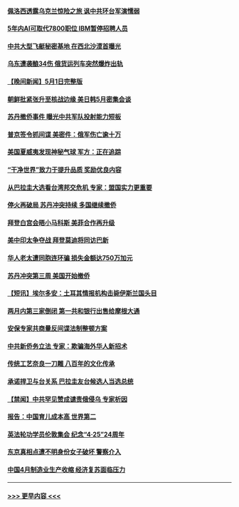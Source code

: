 #### [佩洛西透露乌克兰惊险之旅 讽中共环台军演懦弱](../pages/prog202/a103703257.md?t=05021843) 
#### [5年内AI可取代7800职位 IBM暂停招聘人员](../pages/prog202/a103703229.md?t=05021843) 
#### [中共大型飞艇秘密基地 在西北沙漠首曝光](../pages/prog202/a103703219.md?t=05021843) 
#### [乌东遭袭酿34伤 俄货运列车突然爆炸出轨](../pages/prog202/a103703202.md?t=05021843) 
#### [【晚间新闻】5月1日完整版](../pages/prog202/a103703118.md?t=05021843) 
#### [朝鲜批紧张升至核战边缘 美日韩5月密集会谈](../pages/prog202/a103703122.md?t=05021843) 
#### [苏丹撤侨事件 曝光中共军队投射能力短板](../pages/prog202/a103703125.md?t=05021843) 
#### [普京签令抓间谍 美密件：俄军伤亡逾十万](../pages/prog202/a103703127.md?t=05021843) 
#### [美国夏威夷发现神秘气球 军方：正在追踪](../pages/prog202/a103703112.md?t=05021843) 
#### [“干净世界”致力于提升品质 奖励优良内容](../pages/prog202/a103703092.md?t=05021843) 
#### [从巴拉圭大选看台湾邦交危机 专家：盟国实力更重要](../pages/prog202/a103703059.md?t=05021843) 
#### [停火再破局 苏丹冲突持续 多国继续撤侨](../pages/prog202/a103703053.md?t=05021843) 
#### [拜登白宫会晤小马科斯 美菲合作再升级](../pages/prog202/a103703058.md?t=05021843) 
#### [美中印太争夺战 拜登莫迪将同访巴新](../pages/prog202/a103703052.md?t=05021843) 
#### [华人老太遭同胞连环骗 损失金额达750万加元](../pages/prog202/a103702967.md?t=05021843) 
#### [苏丹冲突第三周 美国开始撤侨](../pages/prog202/a103702841.md?t=05021843) 
#### [【短讯】埃尔多安：土耳其情报机构击毙伊斯兰国头目](../pages/prog202/a103702843.md?t=05021843) 
#### [两月内第三家倒闭 第一共和银行出售给摩根大通](../pages/prog202/a103702837.md?t=05021843) 
#### [安保专家共商量反间谍法制整顿方案](../pages/prog202/a103702835.md?t=05021843) 
#### [中共新侨务立法 专家：欺骗海外华人新招术](../pages/prog202/a103702834.md?t=05021843) 
#### [传统工艺奈良一刀雕 八百年的文化传承](../pages/prog202/a103702846.md?t=05021843) 
#### [承诺捍卫与台关系 巴拉圭友台候选人当选总统](../pages/prog202/a103702833.md?t=05021843) 
#### [【禁闻】中共罕见赞成谴责俄侵乌 专家析因](../pages/prog202/a103702777.md?t=05021843) 
#### [报告：中国育儿成本高 世界第二](../pages/prog202/a103702650.md?t=05021843) 
#### [英法轮功学员伦敦集会 纪念“4·25”24周年](../pages/prog202/a103702632.md?t=05021843) 
#### [东京真相点遭不明身份女子破坏 警察介入](../pages/prog202/a103702630.md?t=05021843) 
#### [中国4月制造业生产收缩 经济复苏面临压力](../pages/prog202/a103702643.md?t=05021843) 

----
#### [ >>> 更早内容 <<< ](../indexes/prog202-earlier.md)

